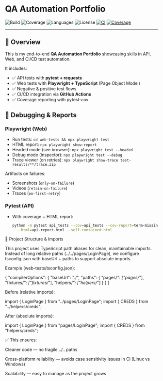 # QA Automation Portfolio

![Build](https://github.com/Marblehead0/qa-automation-portfolio/actions/workflows/playwright.yml/badge.svg)
![Coverage](https://img.shields.io/badge/coverage-85%25-brightgreen)
![Languages](https://img.shields.io/badge/languages-Python%20%7C%20TypeScript-blue)
![License](https://img.shields.io/badge/license-MIT-lightgrey)
[![CI](https://github.com/Marblehead0/qa-automation-portfolio/actions/workflows/ci.yml/badge.svg)](https://github.com/Marblehead0/qa-automation-portfolio/actions/workflows/ci.yml)
[![Coverage](https://codecov.io/gh/Marblehead0/qa-automation-portfolio/branch/main/graph/badge.svg)](https://codecov.io/gh/Marblehead0/qa-automation-portfolio)

---

## 📌 Overview
This is my end-to-end **QA Automation Portfolio** showcasing skills in API, Web, and CI/CD test automation.

It includes:
- ✅ API tests with **pytest + requests**
- ✅ Web tests with **Playwright + TypeScript** (Page Object Model)
- ✅ Negative & positive test flows
- ✅ CI/CD integration via **GitHub Actions**
- ✅ Coverage reporting with pytest-cov

## 🐞 Debugging & Reports

### Playwright (Web)
- Run tests: `cd web-tests && npx playwright test`
- HTML report: `npx playwright show-report`
- Headed mode (see browser): `npx playwright test --headed`
- Debug mode (inspector): `npx playwright test --debug`
- Trace viewer (on retries): `npx playwright show-trace test-results/**/trace.zip`

Artifacts on failures:
- Screenshots (`only-on-failure`)
- Videos (`retain-on-failure`)
- Traces (`on-first-retry`)

### Pytest (API)
- With coverage + HTML report:
  ```bash
  python -m pytest api_tests --cov=api_tests --cov-report=term-missing \
    --html=api-report.html --self-contained-html

📂 Project Structure & Imports

This project uses TypeScript path aliases for clean, maintainable imports.
Instead of long relative paths (../../pages/LoginPage), we configure tsconfig.json with baseUrl + paths to support absolute imports.

Example (web-tests/tsconfig.json):

{
  "compilerOptions": {
    "baseUrl": "./",
    "paths": {
      "pages/*": ["pages/*"],
      "fixtures/*": ["fixtures/*"],
      "helpers/*": ["helpers/*"]
    }
  }
}


Before (relative imports):

import { LoginPage } from "../pages/LoginPage";
import { CREDS } from "../helpers/creds";


After (absolute imports):

import { LoginPage } from "pages/LoginPage";
import { CREDS } from "helpers/creds";


✅ This ensures:

Cleaner code — no fragile ../.. paths

Cross-platform reliability — avoids case sensitivity issues in CI (Linux vs Windows)

Scalability — easy to manage as the project grows


